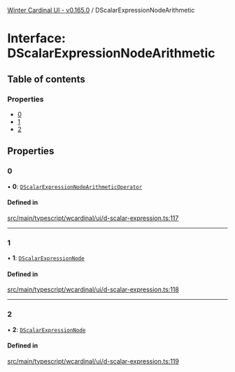 [Winter Cardinal UI - v0.165.0](../index.md) / DScalarExpressionNodeArithmetic

# Interface: DScalarExpressionNodeArithmetic

## Table of contents

### Properties

- [0](DScalarExpressionNodeArithmetic.md#0)
- [1](DScalarExpressionNodeArithmetic.md#1)
- [2](DScalarExpressionNodeArithmetic.md#2)

## Properties

### 0

• **0**: [`DScalarExpressionNodeArithmeticOperator`](../index.md#dscalarexpressionnodearithmeticoperator)

#### Defined in

[src/main/typescript/wcardinal/ui/d-scalar-expression.ts:117](https://github.com/winter-cardinal/winter-cardinal-ui/blob/v0.165.0/src/main/typescript/wcardinal/ui/d-scalar-expression.ts#L117)

___

### 1

• **1**: [`DScalarExpressionNode`](../index.md#dscalarexpressionnode)

#### Defined in

[src/main/typescript/wcardinal/ui/d-scalar-expression.ts:118](https://github.com/winter-cardinal/winter-cardinal-ui/blob/v0.165.0/src/main/typescript/wcardinal/ui/d-scalar-expression.ts#L118)

___

### 2

• **2**: [`DScalarExpressionNode`](../index.md#dscalarexpressionnode)

#### Defined in

[src/main/typescript/wcardinal/ui/d-scalar-expression.ts:119](https://github.com/winter-cardinal/winter-cardinal-ui/blob/v0.165.0/src/main/typescript/wcardinal/ui/d-scalar-expression.ts#L119)
